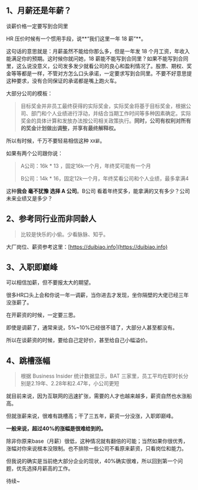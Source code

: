 ## 1、月薪还是年薪？

谈薪价格一定要写到合同里

HR 压价时候有一个惯用手段，说**“我们这里一年 18 薪”**。

这句话的意思就是：月薪虽然不能给你那么多，但是一年发 18 个月工资，年收入能满足你的预期。这时候你就问她，18 薪能不能写到合同里？如果不能写到合同里，这么说没意义，公司发多发少就看公司的良心和盈利情况了。股票、期权、奖金等等都是一样，不管对方怎么口头承诺，一定要求写到合同里。不要不好意思提这种要求，没有合同保证的承诺都是嘴上跑火车。



大部分公司的模板：

> 目标奖金并非员工最终获得的实际奖金，实际奖金将基于目标奖金，根据公司、部门和个人业绩进行浮动，并结合当期工作时间等多种因素确定。实际奖金的具体计算和发放办法按公司相关政策执行。**同时，公司有权利对所有的奖金计划做出调整，并享有最终解释权。**
>

所以有时候，千万不要轻易相信这种 `XX薪`。

如果有两个公司跟你说：

> A公司：16k * 13 ，固定16k一个月，年终奖可能有一个月
>
> B公司：14k * 16，固定12k一个月，年终奖看公司和个人业绩，最多拿满4

这种**我会 毫不犹豫 选择 A 公司**。B公司 看着年终奖多，能拿满的又有多少？公司未来业绩又是多少？





## 2、参考同行业而非同龄人

> 比较是快乐的小偷。少看脉脉、知乎。

大厂岗位、薪资参考这里：[https://duibiao.info](https://duibiao.info)



## 3、入职即巅峰

可以相信加薪，但不要报太大的期望。

很多HR口头上会和你说一年一调薪，当你进去才发现，坐你隔壁的大佬已经三年没涨薪了。

在开薪资的时候，一定要三思。

即使是调薪了，通常来说，5%~10%已经很不错了，大部分人甚至都没有。

所以在谈薪资的时候，要给自己定好价，甚至给自己小幅溢价。



## 4、跳槽涨幅

> 根据 Business Insider 统计数据显示，BAT 三家里，员工平均在职时长分别是2.19年、2.28年和2.47年，小公司更短

就目前来说，因为互联网的迅速扩张，需要的人才也越来越多，薪资自然也水涨船高。

但就涨薪来说，很难有跳槽高；干了三五年，薪资一分没涨，入职即巅峰。

**一般来说，超过40%的涨幅是很难给到的。**

除非你原来base（月薪）很低，这种情况就有翻倍的可能；当然如果你很优秀，涨幅对你来说根本没限制。也不排除一些公司不看原来薪资，只看岗位和能力。

但我说的确实是当前绝大部分企业的现状，40%确实很难，所以回到第一个问题，优先选择月薪高的工作。



待续~
